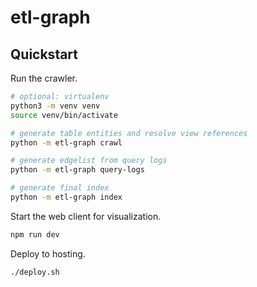 # etl-graph

## Quickstart

Run the crawler.

```bash
# optional: virtualenv
python3 -m venv venv
source venv/bin/activate

# generate table entities and resolve view references
python -m etl-graph crawl

# generate edgelist from query logs
python -m etl-graph query-logs

# generate final index
python -m etl-graph index
```

Start the web client for visualization.

```bash
npm run dev
```

Deploy to hosting.

```bash
./deploy.sh
```
